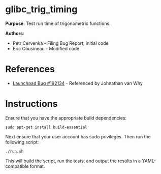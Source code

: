 # glibc_trig_timing

**Purpose**: Test run time of trigonometric functions.

**Authors**:

*   Petr Cervenka - Filing Bug Report, initial code
*   Eric Cousineau - Modified code

# References

*   [Launchpad Bug #192134](https://bugs.launchpad.net/ubuntu/+source/glibc/+bug/192134) - Referenced by Johnathan van Why

# Instructions

Ensure that you have the appropriate build dependencies:

    sudo apt-get install build-essential

Next ensure that your user account has sudo privileges. Then run the following script:

    ./run.sh

This will build the script, run the tests, and output the results in a YAML-compatible format.

